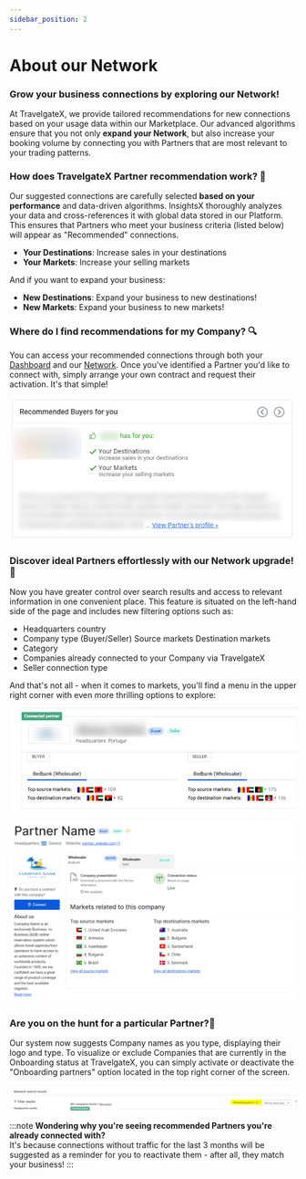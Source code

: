 ```yaml
---
sidebar_position: 2
---
```


# About our Network

### Grow your business connections by exploring our Network!

At TravelgateX, we provide tailored recommendations for new connections based on your usage data within our Marketplace. Our advanced algorithms ensure that you not only **expand your Network**, but also increase your booking volume by connecting you with Partners that are most relevant to your trading patterns. 

### How does TravelgateX Partner recommendation work? 🌟
Our suggested connections are carefully selected **based on your performance** and data-driven algorithms. InsightsX thoroughly analyzes your data and cross-references it with global data stored in our Platform. This ensures that Partners who meet your business criteria (listed below) will appear as "Recommended" connections.

* **Your Destinations**: Increase sales in your destinations
* **Your Markets**: Increase your selling markets

And if you want to expand your business:

* **New Destinations**: Expand your business to new destinations!
* **New Markets**: Expand your business to new markets!
### Where do I find recommendations for my Company?  🔍
You can access your recommended connections through both your [Dashboard](https://app.travelgatex.com/dashboard) and our [Network](https://app.travelgatex.com/network). Once you've identified a Partner you'd like to connect with, simply arrange your own contract and request their activation. It's that simple!

![Alt text](image.png)

### Discover ideal Partners effortlessly with our Network upgrade!🚀
Now you have greater control over search results and access to relevant information in one convenient place. This feature is situated on the left-hand side of the page and includes new filtering options such as:
* Headquarters country
* Company type (Buyer/Seller)
Source markets 
Destination markets
* Category
* Companies already connected to your Company via TravelgateX
* Seller connection type

And that's not all - when it comes to markets, you'll find a menu in the upper right corner with even more thrilling options to explore:

![Alt text](image-1.png)

![Alt text](image-2.png)
 
### Are you on the hunt for a particular Partner?🔎
Our system now suggests Company names as you type, displaying their logo and type. To visualize or exclude Companies that are currently in the Onboarding status at TravelgateX, you can simply activate or deactivate the "Onboarding partners" option located in the top right corner of the screen.

![Alt text](image-3.png)

 

:::note
**Wondering why you're seeing recommended Partners you're already connected with?**  
It's because connections without traffic for the last 3 months will be suggested as a reminder for you to reactivate them - after all, they match your business!
:::